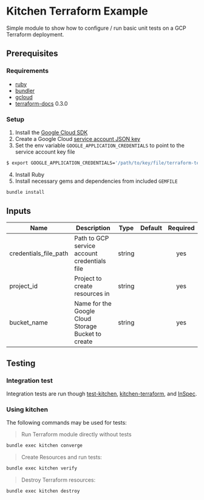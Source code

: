 # Kitchen Terraform Example

Simple module to show how to configure / run basic unit tests on a GCP Terraform deployment.

## Prerequisites

### Requirements
- [ruby](https://www.ruby-lang.org/en/documentation/installation/)
- [bundler](https://github.com/bundler/bundler)
- [gcloud](https://cloud.google.com/sdk/install)
- [terraform-docs](https://github.com/segmentio/terraform-docs/releases) 0.3.0

### Setup
1. Install the  [Google Cloud SDK](https://cloud.google.com/sdk/docs/)
2. Create a Google Cloud [service account JSON key](https://cloud.google.com/iam/docs/creating-managing-service-account-keys)
3. Set the env variable `GOOGLE_APPLICATION_CREDENTIALS` to point to the service account key file
```bash
$ export GOOGLE_APPLICATION_CREDENTIALS='/path/to/key/file/terraform-test-project-feb7993e8660.json'
```
4. Install Ruby
5. Install necessary gems and dependencies from included `GEMFILE`
```sh
bundle install
```

## Inputs
| Name | Description | Type | Default | Required |
|------|-------------|:----:|:-----:|:-----:|
| credentials\_file\_path | Path to GCP service account credentials file | string | | yes |
| project\_id | Project to create resources in | string |  | yes |
| bucket\_name | Name for the Google Cloud Storage Bucket to create | string |  | yes |

## Testing

### Integration test
Integration tests are run though [test-kitchen](https://github.com/test-kitchen/test-kitchen), [kitchen-terraform](https://github.com/newcontext-oss/kitchen-terraform), and [InSpec](https://github.com/inspec/inspec).

### Using kitchen
The following commands may be used for tests:
> Run Terraform module directly without tests
```sh
bundle exec kitchen converge
```

> Create Resources and run tests:
```sh
bundle exec kitchen verify
```

> Destroy Terraform resources:
```sh
bundle exec kitchen destroy
```
